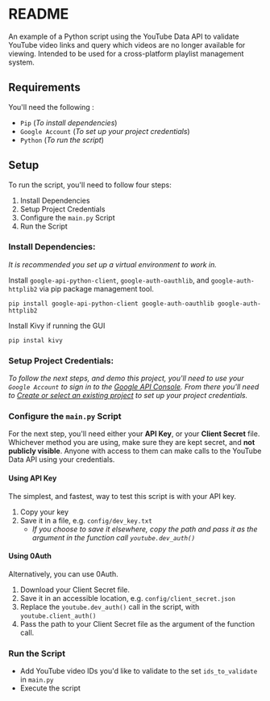 #   README
An example of a Python script using the YouTube Data API to validate YouTube video links
and query which videos are no longer available for viewing.
Intended to be used for a cross-platform playlist management system.


## Requirements

You'll need the following :

- `Pip` (*To install dependencies*)
- `Google Account` (*To set up your project credentials*)
- `Python` (*To run the script*)


## Setup

To run the script, you'll need to follow four steps:
1. Install Dependencies
2. Setup Project Credentials
3. Configure the `main.py` Script
4. Run the Script

### Install Dependencies:

*It is recommended you set up a virtual environment to work in.*

Install `google-api-python-client`, `google-auth-oauthlib`, and `google-auth-httplib2` via pip package management tool.

    pip install google-api-python-client google-auth-oauthlib google-auth-httplib2

Install Kivy if running the GUI

    pip instal kivy

### Setup Project Credentials:

*To follow the next steps, and demo this project,
you'll need to use your `Google Account` to sign in to the
[Google API Console](https://console.cloud.google.com/).
From there you'll need to [Create or select an existing project](https://developers.google.com/youtube/v3/quickstart/python#step_1_set_up_your_project_and_credentials) to set up your project credentials.*

### Configure the `main.py` Script

For the next step, you'll need either your **API Key**, or your **Client Secret** file. 
Whichever method you are using, make sure they are kept secret, and **not publicly visible**.
Anyone with access to them can make calls to the YouTube Data API using your credentials.

#### Using API Key

The simplest, and fastest, way to test this script is with your API key.
 1. Copy your key
 2. Save it in a file, e.g. `config/dev_key.txt`
     - *If you choose to save it elsewhere, copy the path and pass it as the argument in the function call `youtube.dev_auth()`*

#### Using 0Auth

 Alternatively, you can use 0Auth.
1. Download your Client Secret file.
2. Save it in an accessible location, e.g. `config/client_secret.json`
3. Replace the `youtube.dev_auth()` call in the script, with `youtube.client_auth()`
4. Pass the path to your Client Secret file as the argument of the function call.

### Run the Script

- Add YouTube video IDs you'd like to validate to the set `ids_to_validate` in `main.py`
- Execute the script